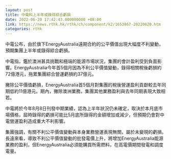 ```yaml
---
layout: post
title: 中電料上半年或錄得綜合虧損
date: 2022-06-20 17:42:43.000000000 +08:00
link: https://news.rthk.hk/rthk/ch/component/k2/1653867-20220620.htm
categories: rthk
---
```


中電公布，由於旗下EnergyAustralia遠期合約的公平價值出現大幅度不利變動，預期集團上半年或錄得綜合虧損。

中電指，鑑於澳洲甚具挑戰和極端的能源巿場狀況，集團的會計盈利受到負面影響。EnergyAustralia今年首5個月因為不利公平價值變動，錄得相關稅後虧損約72億港元，拖累集團綜合營運虧損約37億元。

撇除公平價值虧損，EnergyAustralia首5個月對集團的稅後營運盈利貢獻較去年同期低約11億港元。期內，撇除澳洲業務，集團其他業務盈利與去年同期表現大致相若。

中電將於今年8月8日刊發中期業績，認為上半年狀況仍未確定，取決於本月底市場價格，屆時錄得的虧損可能比5月底所錄得的金額增加或減少，但預期仍會對中電營運盈利造成重大不利影響。

集團強調，有關不利公平價值變動與本身業務營運表現無關，屬於未變現的虧損。長遠來看，導致不利公平價值變動的批發電價上升，將增加EnergyAustralia能源業務的盈利，但EnergyAustralia必須能購買所需燃料，在高電價期間發電和調度電量。
